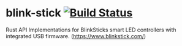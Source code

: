 # blink-stick [![Build Status](https://travis-ci.com/nicolaimainiero/blink-stick.svg?branch=master)](https://travis-ci.com/nicolaimainiero/blink-stick)
Rust API Implementations for BlinkSticks smart LED controllers with integrated USB firmware.  (https://www.blinkstick.com/)

